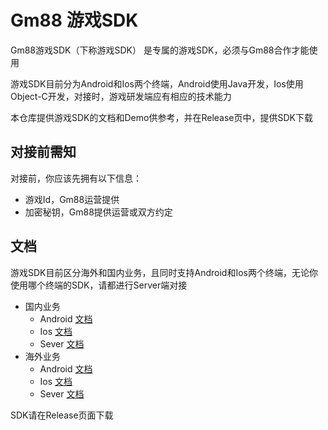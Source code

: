 # Gm88 游戏SDK

Gm88游戏SDK（下称游戏SDK） 是专属的游戏SDK，必须与Gm88合作才能使用

游戏SDK目前分为Android和Ios两个终端，Android使用Java开发，Ios使用Object-C开发，对接时，游戏研发端应有相应的技术能力

本仓库提供游戏SDK的文档和Demo供参考，并在Release页中，提供SDK下载

## 对接前需知

对接前，你应该先拥有以下信息：
- 游戏Id，Gm88运营提供
- 加密秘钥，Gm88提供运营或双方约定

## 文档

游戏SDK目前区分海外和国内业务，且同时支持Android和Ios两个终端，无论你使用哪个终端的SDK，请都进行Server端对接

- 国内业务
    - Android [文档](https://github.com/gm88tp/GameSDKDoc/Android/Domestic/README.md)
    - Ios [文档](https://github.com/gm88tp/GameSDKDoc/Ios/Domestic/README.md)
    - Sever [文档](https://github.com/gm88tp/GameSDKDoc/Server/Domestic/README.md)
- 海外业务
    - Android [文档](https://github.com/gm88tp/GameSDKDoc/Android/Global/README.md)
    - Ios [文档](https://github.com/gm88tp/GameSDKDoc/Ios/Global/README.md)
    - Sever [文档](https://github.com/gm88tp/GameSDKDoc/Global/Domestic/README.md)

SDK请在Release页面下载
